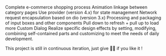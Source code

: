 Complete e-commerce shopping process
 Animation linkage between category pages
 Use provider (version 4.x) for state management
 Network request encapsulation based on dio (version 3.x)
 Processing and packaging of input boxes and other components
 Pull down to refresh + pull up to load more
 Custom Dialog
Realize specific design effects by setting, modifying, combining self-contained parts and customizing to meet the needs of daily development.

This project is still in continuous iteration, just give 🌟🌟 if you like it !
